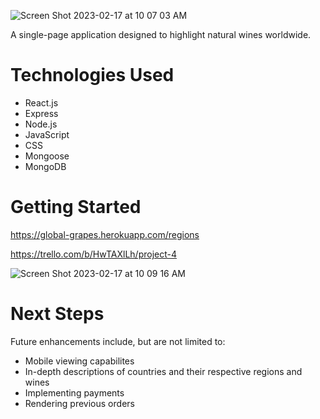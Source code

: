 ![Screen Shot 2023-02-17 at 10 07 03 AM](https://user-images.githubusercontent.com/60244001/219690149-ab98b38f-03c9-4c02-81c4-71f77ab0cf31.png)

A single-page application designed to highlight natural wines worldwide. 


# Technologies Used

- React.js
- Express
- Node.js
- JavaScript
- CSS
- Mongoose 
- MongoDB

# Getting Started 
https://global-grapes.herokuapp.com/regions

https://trello.com/b/HwTAXlLh/project-4

![Screen Shot 2023-02-17 at 10 09 16 AM](https://user-images.githubusercontent.com/60244001/219690660-d8bddbf5-1e9d-4398-a2c6-1b06bc05ad66.png)


# Next Steps
Future enhancements include, but are not limited to: 

- Mobile viewing capabilites 
- In-depth descriptions of countries and their respective regions and wines 
- Implementing payments 
- Rendering previous orders 
